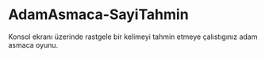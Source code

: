 # AdamAsmaca-SayiTahmin
Konsol ekranı üzerinde rastgele bir kelimeyi tahmin etmeye çalıstıgınız adam asmaca oyunu.
